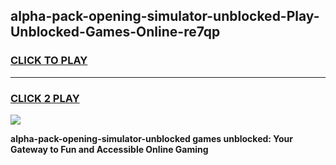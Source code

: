 
## alpha-pack-opening-simulator-unblocked-Play-Unblocked-Games-Online-re7qp
<h3>
<a href="https://premium76.site?title=alpha-pack-opening-simulator-unblocked&ref=25A">CLICK TO PLAY</a></h3>
<hr>

<h3>
<a href="https://premium76.site?title=alpha-pack-opening-simulator-unblocked&ref=25A">CLICK 2 PLAY</a>
  
</h3>

<a href="https://premium76.site?title=alpha-pack-opening-simulator-unblocked&ref=25A"><img src="https://clearcache.store/games.png"></a>


**alpha-pack-opening-simulator-unblocked games unblocked: Your Gateway to Fun and Accessible Online Gaming**
